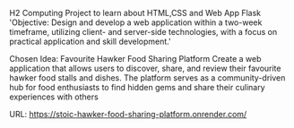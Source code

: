 H2 Computing Project to learn about HTML,CSS and Web App Flask
'Objective:
Design and develop a web application within a two-week timeframe, utilizing client- and server-side
technologies, with a focus on practical application and skill development.'

Chosen Idea:
Favourite Hawker Food Sharing Platform
Create a web application that allows users to discover, share, and review their favourite
hawker food stalls and dishes. The platform serves as a community-driven hub for food
enthusiasts to find hidden gems and share their culinary experiences with others

URL: https://stoic-hawker-food-sharing-platform.onrender.com/
